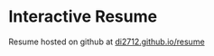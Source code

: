 Interactive Resume
==================

Resume hosted on github at [di2712.github.io/resume](http://di2712.github.io/resume/)
